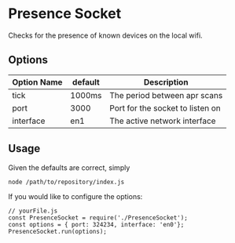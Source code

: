 # Presence Socket

Checks for the presence of known devices on the local wifi.


## Options

| Option Name | default | Description                      |
|-------------|---------|----------------------------------|
| tick        | 1000ms  | The period between apr scans     |
| port        | 3000    | Port for the socket to listen on |
| interface   | en1     | The active network interface     |

## Usage

Given the defaults are correct, simply

```
node /path/to/repository/index.js
```

If you would like to configure the options:

```
// yourFile.js
const PresenceSocket = require('./PresenceSocket');
const options = { port: 324234, interface: 'en0'};
PresenceSocket.run(options);
```
